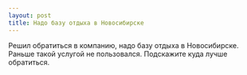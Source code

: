 ```yaml
---
layout: post 
title: Надо базу отдыха в Новосибирске 
--- 
```

Решил обратиться в компанию, надо базу отдыха в Новосибирске. Раньше такой услугой не пользовался. Подскажите куда лучше обратиться.